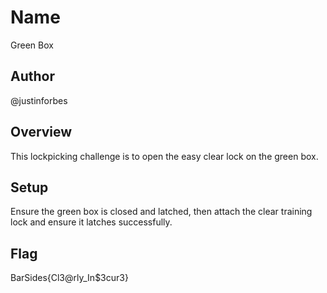 # Name
Green Box

## Author
@justinforbes

## Overview
This lockpicking challenge is to open the easy clear lock on the green box.

## Setup
Ensure the green box is closed and latched, then attach the clear training lock and ensure it latches successfully.

## Flag
BarSides{Cl3@rly_In$3cur3}
